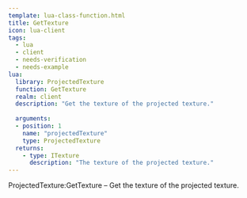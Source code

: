 ```yaml
---
template: lua-class-function.html
title: GetTexture
icon: lua-client
tags:
  - lua
  - client
  - needs-verification
  - needs-example
lua:
  library: ProjectedTexture
  function: GetTexture
  realm: client
  description: "Get the texture of the projected texture."
  
  arguments:
  - position: 1
    name: "projectedTexture"
    type: ProjectedTexture
  returns:
    - type: ITexture
      description: "The texture of the projected texture."
---
```


<div class="lua__search__keywords">
ProjectedTexture:GetTexture &#x2013; Get the texture of the projected texture.
</div>
